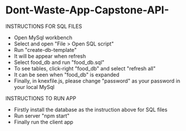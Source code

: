 # Dont-Waste-App-Capstone-API-

INSTRUCTIONS FOR SQL FILES
* Open MySql workbench
* Select and open "File > Open SQL script"
* Run "create-db-template"
* It will be appear when refresh 
* Select food_db and run "food_db.sql" 
* To see tables, click-right "food_db" and select "refresh all"
* It can be seen when "food_db" is expanded
* Finally, in knexfile.js, please change "password" as your password in your local MySql

INSTRUCTIONS TO RUN APP
* Firstly install the database as the instruction above for SQL files
* Run server "npm start"
* Finally run the client app
